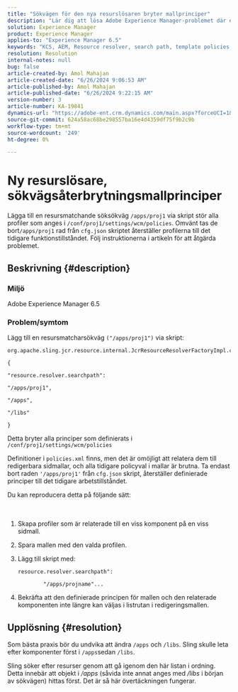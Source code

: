 ```yaml
---
title: "Sökvägen för den nya resurslösaren bryter mallprinciper"
description: "Lär dig att lösa Adobe Experience Manager-problemet där en ny resursmatchare bryter mallprinciper."
solution: Experience Manager
product: Experience Manager
applies-to: "Experience Manager 6.5"
keywords: "KCS, AEM, Resource resolver, search path, template policies, policies.xml"
resolution: Resolution
internal-notes: null
bug: false
article-created-by: Amol Mahajan
article-created-date: "6/26/2024 9:06:53 AM"
article-published-by: Amol Mahajan
article-published-date: "6/26/2024 9:22:15 AM"
version-number: 3
article-number: KA-19841
dynamics-url: "https://adobe-ent.crm.dynamics.com/main.aspx?forceUCI=1&pagetype=entityrecord&etn=knowledgearticle&id=0a3cd367-9b33-ef11-8409-6045bd029b18"
source-git-commit: 624a58ac68be298557ba16e4d4359df75f9b2c9b
workflow-type: tm+mt
source-wordcount: '249'
ht-degree: 0%

---
```


# Ny resurslösare, sökvägsåterbrytningsmallprinciper


Lägga till en resursmatchande söksökväg `/apps/proj1` via skript stör alla profiler som anges i `/conf/proj1/settings/wcm/policies`. Omvänt tas de bort`/apps/proj1` rad från `cfg.json` skriptet återställer profilerna till det tidigare funktionstillståndet. Följ instruktionerna i artikeln för att åtgärda problemet.

## Beskrivning {#description}


### <b>Miljö</b>

Adobe Experience Manager 6.5



### <b>Problem/symtom</b>

Lägg till en resursmatcharsökväg `("/apps/proj1")` via skript:


```
org.apache.sling.jcr.resource.internal.JcrResourceResolverFactoryImpl.cfg.json

{

"resource.resolver.searchpath":

"/apps/proj1",

"/apps",

"/libs"

}
```


Detta bryter alla principer som definierats i `/conf/proj1/settings/wcm/policies`

Definitioner i `policies.xml` finns, men det är omöjligt att relatera dem till redigerbara sidmallar, och alla tidigare policyval i mallar är brutna. Ta endast bort raden `'/apps/proj1'` från `cfg.json` skript, återställer definierade principer till det tidigare arbetstillståndet.

Du kan reproducera detta på följande sätt:
<br> <br><br>
1. Skapa profiler som är relaterade till en viss komponent på en viss sidmall.


2. Spara mallen med den valda profilen.


3. Lägg till skript med:

   ```
   resource.resolver.searchpath":
   
           "/apps/projname"...
   ```


4. Bekräfta att den definierade principen för mallen och den relaterade komponenten inte längre kan väljas i listrutan i redigeringsmallen.



## Upplösning {#resolution}


Som bästa praxis bör du undvika att ändra `/apps` och `/libs`. Sling skulle leta efter komponenter först i `/apps`sedan `/libs`.

Sling söker efter resurser genom att gå igenom den här listan i ordning. Detta innebär att objekt i */apps* (såvida inte annat anges med */libs* i början av sökvägen) hittas först. Det är så här övertäckningen fungerar.
